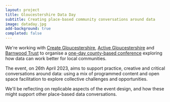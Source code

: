 ```yaml
---
layout: project
title: Gloucestershire Data Day
subtitle: Creating place-based community conversations around data
image: dataday.jpg
add-background: true
completed: false
---
```


We're working with [Create Gloucestershire](https://www.creategloucestershire.co.uk/), [Active Gloucestershire](https://www.activegloucestershire.org/) and [Barnwood Trust](https://www.barnwoodtrust.org/) to organise a [one-day county-based conference](https://dataday.org.uk) exploring how data can work better for local communities.

<!--more-->

The event, on 26th April 2023, aims to support practice, creative and critical conversations around data: using a mix of programmed content and open space facilitation to explore collective challenges and opportunities. 

We'll be reflecting on replicable aspects of the event design, and how these might support other place-based data conversations. 